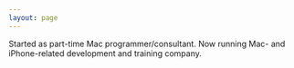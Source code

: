 ```yaml
---
layout: page
---
```



Started as part-time Mac programmer/consultant. Now running Mac- and iPhone-related development and training company.

